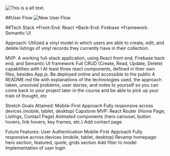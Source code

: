 ![This is a alt text.](/vinyltracker/src/asset/logo.png "ReadMe Logo for app.")


##User Flow
![New User Flow](https://user-images.githubusercontent.com/98721957/211424299-73c71aae-a9d7-4352-9bc8-22420fc3f376.svg)

##Tech Stack
*Front-End: React
*Back-End: Firebase
*Framework: Semantic UI


Approach:
Utilized a vinyl model in which users are able to create, edit, and delete listings of vinyl records they currently have in their collection.

MVP:
A working full-stack application, using React front end, Firebase back end, and Semantic UI framework
Full CRUD (Create, Read, Update, Delete) capabilities with I
At least three react components, defined in their own files, besides App.js.
Be deployed online and accessible to the public
A README.md file with explanations of the technologies used, the approach taken, unsolved problems, user stories, and notes to yourself so you can come back to your project later in the course and be able to pick up your train of thought, etc

Stretch Goals Attained:
Mobile-First Approach
Fully responsive across devices (mobile, tablet, desktop)
Capstone MVP:
React Router (Home Page, Listings, Contact Page)
Animated components (hero carousel, button hovers, link hovers, key frames, etc.)
Add contact page


Future Features:
User Authentication 
Mobile-First Approach
Fully responsive across devices (mobile, tablet, desktop)
Revamp homepage: hero section, featured, quote, grids section
Add filter to model
Implementation of user login



